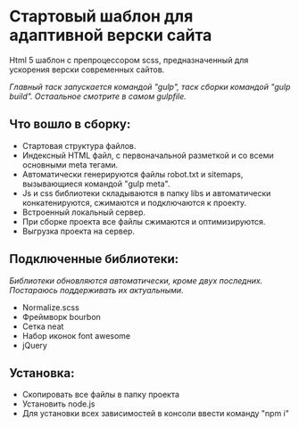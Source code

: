 <h1>Стартовый шаблон для адаптивной верски сайта</h1>

<p>Html 5 шаблон с препроцессором scss, предназначенный для ускорения верски современных сайтов.</p>
<p><i>Главный таск запускается командой "gulp", таск сборки командой "gulp build". Остаальное смотрите в самом gulpfile.</i></p>

<h2>Что вошло в сборку:</h2>
<ul>
  <li>Стартовая структура файлов.</li>
  <li>Индексный HTML файл, с первоначальной разметкой и со всеми основными meta тегами.</li>
  <li>Автоматически генерируются файлы robot.txt и sitemaps, вызывающиеся командой "gulp meta".</li>
  <li>Js и css библиотеки складываются в папку libs и автоматически конкатенируются, сжимаются и подключаются к проекту.</li>
  <li>Встроенный локальный сервер.</li>
  <li>При сборке проекта все файлы сжимаются и оптимизируются.</li>
  <li>Выгрузка проекта на сервер.</li>
</ul>

<h2>Подключенные библиотеки:</h2>
<p><i>Библиотеки обновляются автоматически, кроме двух последних. Постараюсь поддерживать их актуальными.</i></p>
<ul>
  <li>Normalize.scss</li>
  <li>Фреймворк bourbon</li>
  <li>Сетка neat</li>
  <li>Набор иконок font awesome</li>
  <li>jQuery</li>
</ul>

<h2>Установка:</h2>
<ul>
  <li>Скопировать все файлы в папку проекта</li>
  <li>Установить node.js</li>
  <li>Для установки всех зависимостей в консоли ввести команду "npm i"</li>
</ul>
